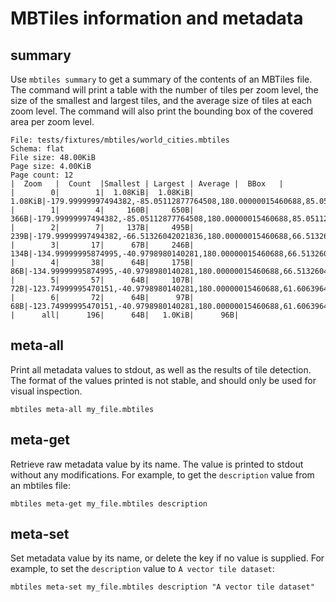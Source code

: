 # MBTiles information and metadata

## summary
Use `mbtiles summary` to get a summary of the contents of an MBTiles file. The command will print a table with the number of tiles per zoom level, the size of the smallest and largest tiles, and the average size of tiles at each zoom level. The command will also print the bounding box of the covered area per zoom level.

```shell
File: tests/fixtures/mbtiles/world_cities.mbtiles
Schema: flat
File size: 48.00KiB
Page size: 4.00KiB
Page count: 12
|  Zoom   |  Count  |Smallest | Largest | Average |  BBox   |
|        0|        1|  1.08KiB|  1.08KiB|  1.08KiB|-179.99999997494382,-85.05112877764508,180.00000015460688,85.05112879314403|
|        1|        4|     160B|     650B|     366B|-179.99999997494382,-85.05112877764508,180.00000015460688,85.05112879314403|
|        2|        7|     137B|     495B|     239B|-179.99999997494382,-66.51326042021836,180.00000015460688,66.51326049182072|
|        3|       17|      67B|     246B|     134B|-134.99999995874995,-40.9798980140281,180.00000015460688,66.51326049182072|
|        4|       38|      64B|     175B|      86B|-134.99999995874995,-40.9798980140281,180.00000015460688,66.51326049182072|
|        5|       57|      64B|     107B|      72B|-123.74999995470151,-40.9798980140281,180.00000015460688,61.60639642757953|
|        6|       72|      64B|      97B|      68B|-123.74999995470151,-40.9798980140281,180.00000015460688,61.60639642757953|
|      all|      196|      64B|   1.0KiB|      96B|
```

## meta-all
Print all metadata values to stdout, as well as the results of tile detection. The format of the values printed is not stable, and should only be used for visual inspection.

```shell
mbtiles meta-all my_file.mbtiles
```

## meta-get
Retrieve raw metadata value by its name. The value is printed to stdout without any modifications.  For example, to get the `description` value from an mbtiles file:

```shell
mbtiles meta-get my_file.mbtiles description
```

## meta-set
Set metadata value by its name, or delete the key if no value is supplied. For example, to set the `description` value to `A vector tile dataset`:

```shell
mbtiles meta-set my_file.mbtiles description "A vector tile dataset"
```
